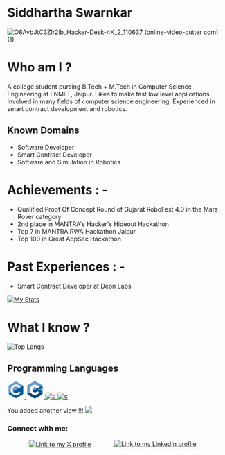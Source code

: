 # Siddhartha Swarnkar

![O8AvbJtC3ZIr2ib_Hacker-Desk-4K_2_110637 (online-video-cutter com) (1)](https://github.com/user-attachments/assets/8d496fff-aeb1-403b-b4ad-fdaee5e0517d)

# Who am I ?
A college student pursing B.Tech + M.Tech in Computer Science Engineering at LNMIIT, Jaipur. Likes to make fast low level applications. Involved in many fields of computer science engineering. Experienced in smart contract development and robotics.

## Known Domains
- Software Developer
- Smart Contract Developer
- Software and Simulation in Robotics

# Achievements : -
- Qualified Proof Of Concept Round of Gujarat RoboFest 4.0 in the Mars Rover category
- 2nd place in MANTRA's Hacker's Hideout Hackathon
- Top 7 in MANTRA RWA Hackathon Jaipur
- Top 100 in Great AppSec Hackathon

# Past Experiences : -
- Smart Contract Developer at Deon Labs

[![My Stats](https://github-readme-stats.vercel.app/api?username=bismuth01&theme=radical&show_icons=true)](https://github.com/anuraghazra/github-readme-stats)

# What I know ?
![Top Langs](https://github-readme-stats.vercel.app/api/top-langs/?username=bismuth01&layout=compact)

## Programming Languages
<p align="left">
<a href="https://www.cprogramming.com/" target="_blank"> <img src="https://github.com/devicons/devicon/blob/master/icons/c/c-original.svg" alt="c" width="40" height="40"/> </a>
<a href="https://cplusplus.com/" target="_blank"> <img src="https://github.com/devicons/devicon/blob/master/icons/cplusplus/cplusplus-original.svg" alt="c" width="40" height="40"/> </a>
<a href="https://www.rust-lang.org/" target="_blank"> <img src="https://logosandtypes.com/wp-content/uploads/2020/08/rust.svg" alt="c" width="40" height="40"/> </a>
<a href="https://soliditylang.org/" target="_blank"> <img src="https://logowik.com/content/uploads/images/solidity-programming-language881.logowik.com.webp" alt="c" width="40" height="40"/> </a>
</p>

You added another view !!!
![](https://komarev.com/ghpvc/?username=bismuth01)

<h3 align="left">Connect with me:</h3>
<p align="left">
  <a href="https://x.com/Siddhartha37648" target="blank"> 
    <picture> 
      <source media="(prefers-color-scheme: dark)" srcset="https://upload.wikimedia.org/wikipedia/commons/thumb/b/b7/X_logo.jpg/640px-X_logo.jpg"> 
      <source media="(prefers-color-scheme: light)" srcset="https://logosandtypes.com/wp-content/uploads/2024/01/x.svg"> 
      <img alt="Link to my X profile" src="https://user-images.githubusercontent.com/25423296/163456779-a8556205-d0a5-45e2-ac17-42d089e3c3f8.png" width="40" height="40" style="vertical-align:middle; margin:0px 50px"> 
    </picture> 
  </a>           
  <a href="https://www.linkedin.com/in/siddhartha-swarnkar-704625280/" target="blank"> 
    <img alt="Link to my LinkedIn profile" src="https://cdn-icons-png.flaticon.com/512/174/174857.png" width="40" height="40"> 
  </a>
</p>
